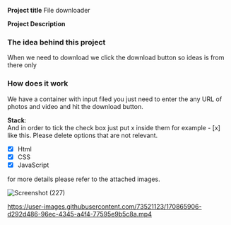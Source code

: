 **Project title**
File downloader

**Project Description**
### The idea behind this project
When we need to download we click the download button so ideas is from there only

### How does it work
We have a container with input filed you just need to enter the any URL of photos and video and hit the download button.

**Stack**:  
And in order to tick the check box just put x inside them for example - [x] like this. Please delete options that are not relevant.

- [x] Html
- [x] CSS
- [x] JavaScript

for more details please refer to the attached images.

![Screenshot (227)](https://user-images.githubusercontent.com/73521123/170865927-3b95d466-d328-45e4-88e0-1f34d715223d.png)




https://user-images.githubusercontent.com/73521123/170865906-d292d486-96ec-4345-a4f4-77595e9b5c8a.mp4






